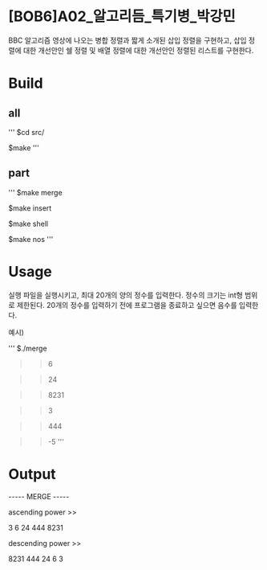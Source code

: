 # [BOB6]A02_알고리듬_특기병_박강민

BBC 알고리즘 영상에 나오는 병합 정렬과 짧게 소개된 삽입 정렬을 구현하고, 삽입 정렬에 대한 개선안인 쉘 정렬 및 배열 정렬에 대한 개선안인 정렬된 리스트를 구현한다.



Build
=======

all
-----

'''
 $cd src/

 $make
'''


part
-----

'''
 $make merge

 $make insert

 $make shell

 $make nos
'''



Usage
=======

실행 파일을 실행시키고, 최대 20개의 양의 정수를 입력한다. 정수의 크기는 int형 범위로 제한된다.
20개의 정수를 입력하기 전에 프로그램을 종료하고 싶으면 음수를 입력한다.

예시)

'''
 $./merge

 >>6

 >>24

 >>8231

 >>3

 >>444

 >>-5
'''


Output
=======

----- MERGE -----

ascending power >>

 3  6  24  444  8231

descending power >>

 8231 444 24 6 3

